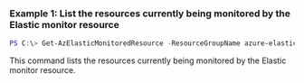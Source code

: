### Example 1: List the resources currently being monitored by the Elastic monitor resource
```powershell
PS C:\> Get-AzElasticMonitoredResource -ResourceGroupName azure-elastic-test -Name elastic-pwsh02

```

This command lists the resources currently being monitored by the Elastic monitor resource.


